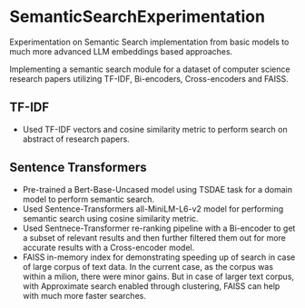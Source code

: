 # SemanticSearchExperimentation
Experimentation on Semantic Search implementation from basic models to much more advanced LLM embeddings based approaches.

Implementing a semantic search module for a dataset of computer science research papers utilizing TF-IDF, Bi-encoders, Cross-encoders and FAISS.

## TF-IDF
* Used TF-IDF vectors and cosine similarity metric to perform search on abstract of research papers.

## Sentence Transformers
* Pre-trained a Bert-Base-Uncased model using TSDAE task for a domain model to perform semantic search.
* Used Sentence-Transformers all-MiniLM-L6-v2 model for performing semantic search using cosine similarity metric.
* Used Sentnece-Transformer re-ranking pipeline with a Bi-encoder to get a subset of relevant results and then further filtered them out for more accurate results with a Cross-encoder model.
* FAISS in-memory index for demonstrating speeding up of search in case of large corpus of text data. In the current case, as the corpus was within a milion, there were minor gains. But in case of larger text corpus, with Approximate search enabled through clustering, FAISS can help with much more faster searches.


